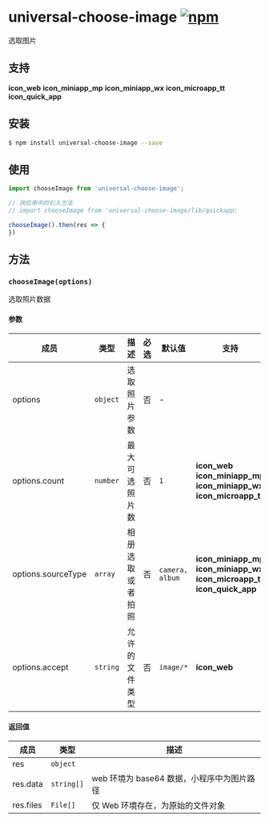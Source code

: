 # universal-choose-image [![npm](https://img.shields.io/npm/v/universal-choose-image.svg)](https://www.npmjs.com/package/universal-choose-image)

选取图片

## 支持
__icon_web__ __icon_miniapp_mp__ __icon_miniapp_wx__ __icon_microapp_tt__  __icon_quick_app__

## 安装
```bash
$ npm install universal-choose-image --save
```

## 使用

```javascript
import chooseImage from 'universal-choose-image';

// 快应用中的引入方法
// import chooseImage from 'universal-choose-image/lib/quickapp;

chooseImage().then(res => {
})
```

## 方法

### `chooseImage(options)`
选取照片数据

#### 参数
| 成员               | 类型     | 描述             | 必选 | 默认值          | 支持 |
| ------------------ | -------- | ---------------- | ---- | --------------- | ---- |
| options            | `object` | 选取照片参数     | 否   | -               |      |
| options.count      | `number` | 最大可选照片数   | 否   | `1`             | __icon_web__ __icon_miniapp_mp__ __icon_miniapp_wx__ __icon_microapp_tt__ |
| options.sourceType | `array`  | 相册选取或者拍照 | 否   | `camera, album` | __icon_miniapp_mp__ __icon_miniapp_wx__ __icon_microapp_tt__ __icon_quick_app__ |
| options.accept     | `string` | 允许的文件类型   | 否 | `image/*` | __icon_web__ |

#### 返回值
| 成员     | 类型              | 描述                                       |
| -------- | ----------------- | ------------------------------------------ |
| res      | `object`          |                                            |
| res.data | `string[]` | web 环境为 base64 数据，小程序中为图片路径 |
| res.files | `File[]` | 仅 Web 环境存在，为原始的文件对象 |
